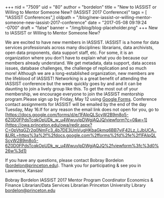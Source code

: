 +++
nid = "7509"
uid = "80"
author = "bordelon"
title = "New to IASSIST or Willing to Mentor Someone New? (IASSIST 2017 Conference)"
tags = [ "IASSIST Conferences",]
oldpath = "/blog/new-iassist-or-willing-mentor-someone-new-iassist-2017-conference"
date = "2017-05-08 09:19:24 -0700"
draft = "false"
banner = "/img/blog/blog-placeholder.png"
+++
New to IASSIST or Willing to Mentor Someone New?

We are excited to have new members in IASSIST. IASSIST is a home for
data services professionals across many disciplines: librarians, data
archivists, open data proponents, data support staff, etc. For some, it
is an organization where you don't have to explain what you do because
our members already understand. We get metadata, data support, data
access issues, database challenges, the challenge of replication and so
much more! Although we are a long-established organization, new members
are the lifeblood of IASSIST!
Networking is a great benefit of attending the IASSIST conference but
the week quickly goes by and and it can be daunting to join a lively
group like this. To get the most out of your membership, we encourage
everyone to join the IASSIST mentorship program.Please sign up by
Friday, May 12 using [Google
Forms](https://owa.princeton.edu/owa/redir.aspx?C=FC2_rMfxsHJpfwlVZJpwi87YyUSjRhH4teGIyNmfBAV42Lz_LJbUCA..&URL=https%3a%2f%2fdocs.google.com%2fforms%2fd%2f1l1M58RqsGiamN2z1wPQwzCyqwdU9Z3ETMbnJoZzpPvY%2fviewform%3fc%3d0%26w%3d1%26usp%3dmail_form_link).
Conference contact assignments for IASSIST will be emailed by the end of
the day Tuesday, May 16.If for any reason the email link does not open
for you, go to
[https://docs.google.com/forms/d/e/1FAIpQLScyW2B9m8o5-6Z0D0FPdsTcqkOpUDk_w_u4WwuyIpDWgjAQJQ/viewform?c=0&w=1](https://owa.princeton.edu/owa/redir.aspx?C=0pVtqGZr2q0NmFc3_4b7DE3UmVugHKbaGkmq6BB7vjF42Lz_LJbUCA..&URL=https%3a%2f%2fdocs.google.com%2fforms%2fd%2fe%2f1FAIpQLScyW2B9m8o5-6Z0D0FPdsTcqkOpUDk_w_u4WwuyIpDWgjAQJQ%2fviewform%3fc%3d0%26w%3d1)

If you have any questions, please contact Bobray Bordelon
(bordelon@princeton.edu). Thank you for participating & see you in
Lawrence, Kansas!


Bobray Bordelon
IASSIST 2017 Mentor Program Coordinator
Economics & Finance Librarian/Data Services Librarian
Princeton University Library
bordelon@princeton.edu
